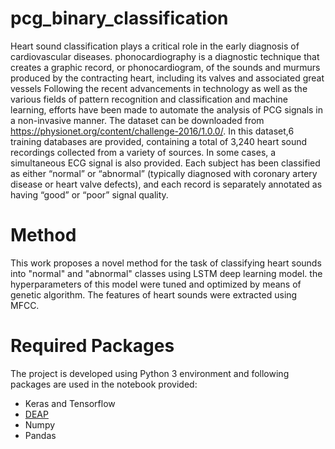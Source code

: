 # pcg_binary_classification
Heart sound classification plays a critical role in the early diagnosis of cardiovascular diseases. phonocardiography is a diagnostic technique that creates a  graphic record, or phonocardiogram, of the sounds and murmurs produced by the contracting heart, including its valves and associated great vessels  Following the recent advancements in technology as well as the various fields of pattern recognition and classification and machine learning, efforts have been made to automate the analysis of PCG signals in a non-invasive manner.
The dataset can be downloaded from https://physionet.org/content/challenge-2016/1.0.0/. In this dataset,6 training databases are provided, containing a total of 3,240 heart sound recordings collected from a variety of sources. In some cases, a simultaneous ECG signal is also provided. Each subject has been classified as either “normal” or “abnormal” (typically diagnosed with coronary artery disease or heart valve defects), and each record is separately annotated as having “good” or “poor” signal quality. 

# Method
This work proposes a novel method for the task of classifying heart sounds into "normal" and "abnormal" classes using LSTM deep learning model. the hyperparameters of this model were tuned and optimized by means of genetic algorithm. The features of heart sounds were extracted using MFCC.

# Required Packages
The project is developed using Python 3 environment and following packages are used in the notebook provided:
- Keras and Tensorflow
- [DEAP](https://github.com/DEAP/deap)
- Numpy
- Pandas
